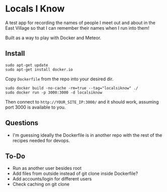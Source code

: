 # Locals I Know

A test app for recording the names of people I meet out and about in the East Village so that I can remember their names when I run into them!

Built as a way to play with Docker and Meteor.

## Install

    sudo apt-get update
    sudo apt-get install docker.io

Copy `Dockerfile` from the repo into your desired dir.

    sudo docker build -no-cache -rm=true --tag="localsiknow" ./
    sudo docker run -p 3000:3000 -d localsiknow

Then connect to `http://YOUR_SITE_IP:3000/` and it should work, assuming port 3000 is available to you.

## Questions

* I'm guessing ideally the Dockerfile is in another repo with the rest of the recipes needed for devops.

## To-Do

* Run as another user besides root
* Add files from outside instead of git clone inside Dockerfile?
* Add accounts/login for different users
* Check caching on git clone
